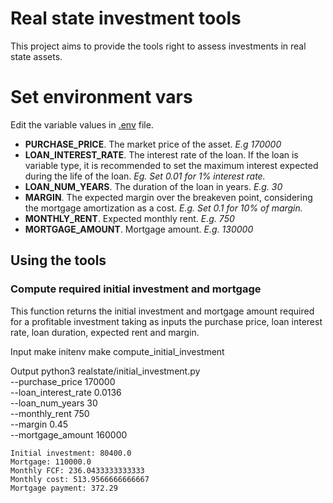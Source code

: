 
# Real state investment tools

This project aims to provide the tools right to assess investments in real state assets.  

# Set environment vars
Edit the variable values in [.env](.env) file.

 - **PURCHASE_PRICE**. The market price of the asset. *E.g 170000*
 - **LOAN_INTEREST_RATE**. The interest rate of the loan. If the loan is variable type, it is recommended to set the maximum interest expected during the life of the loan. *Eg. Set 0.01 for 1% interest rate.*
 - **LOAN_NUM_YEARS**. The duration of the loan in years. *E.g. 30*
 - **MARGIN**. The expected margin over the breakeven point, considering the mortgage amortization as a cost. *E.g. Set 0.1 for 10% of margin.*
 - **MONTHLY_RENT**. Expected monthly rent. *E.g. 750*
 - **MORTGAGE_AMOUNT**. Mortgage amount. *E.g. 130000*
## Using the tools
### Compute required initial investment and mortgage
This function returns the initial investment and mortgage amount required for a profitable investment taking as inputs the purchase price, loan interest rate, loan duration, expected rent and margin.

Input
    make initenv
    make compute_initial_investment

Output
    python3 realstate/initial_investment.py \
    --purchase_price 170000 \
    --loan_interest_rate 0.0136 \
    --loan_num_years 30 \
    --monthly_rent 750 \
    --margin 0.45 \
    --mortgage_amount 160000

    Initial investment: 80400.0
    Mortgage: 110000.0
    Monthly FCF: 236.0433333333333
    Monthly cost: 513.9566666666667
    Mortgage payment: 372.29

